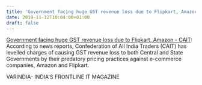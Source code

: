 ```yaml
---
title: 'Government facing huge GST revenue loss due to Flipkart, Amazon - CAIT'
date: 2019-11-12T10:04:00+01:00
draft: false
---
```


[Government facing huge GST revenue loss due to Flipkart, Amazon - CAIT](https://varindia.com/news/government-facing-huge-gst-revenue-loss-due-to-flipkart-amazon--cait#.Xcp1qvXkHfQ.blogger): According to news reports, Confederation of All India Traders (CAIT) has levelled charges of causing GST revenue loss to both Central and State Governments by their predatory pricing practices against e-commerce companies, Amazon and Flipkart.  
  
VARINDIA- INDIA'S FRONTLINE IT MAGAZINE